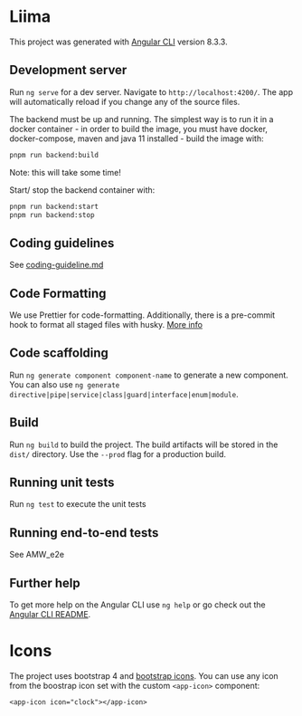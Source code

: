 # Liima

This project was generated with [Angular CLI](https://github.com/angular/angular-cli) version 8.3.3.

## Development server

Run `ng serve` for a dev server. Navigate to `http://localhost:4200/`. The app will automatically reload if you change any of the source files.

The backend must be up and running. The simplest way is to run it in a docker container - in order to build the image, you must have docker, docker-compose, maven and java 11 installed - build the image with:

```bash
pnpm run backend:build
```

Note: this will take some time!

Start/ stop the backend container with:

```bash
pnpm run backend:start
pnpm run backend:stop
```

## Coding guidelines

See [coding-guideline.md](./coding-guidelines.md)

## Code Formatting

We use Prettier for code-formatting. Additionally, there is a pre-commit hook to format all staged files with husky. [More info](https://github.com/hallettj/git-format-staged)

## Code scaffolding

Run `ng generate component component-name` to generate a new component. You can also use `ng generate directive|pipe|service|class|guard|interface|enum|module`.

## Build

Run `ng build` to build the project. The build artifacts will be stored in the `dist/` directory. Use the `--prod` flag for a production build.

## Running unit tests

Run `ng test` to execute the unit tests

## Running end-to-end tests

See AMW_e2e

## Further help

To get more help on the Angular CLI use `ng help` or go check out the [Angular CLI README](https://github.com/angular/angular-cli/blob/master/README.md).

# Icons

The project uses bootstrap 4 and [bootstrap icons](https://icons.getbootstrap.com/).
You can use any icon from the boostrap icon set with the custom `<app-icon>` component:

```
<app-icon icon="clock"></app-icon>
```
